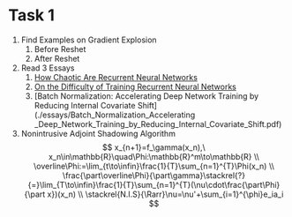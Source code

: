 # Task 1

1. Find Examples on Gradient Explosion
   1. Before Reshet
   2. After Reshet
2. Read 3 Essays
   1. [How Chaotic Are Recurrent Neural Networks](./essays/How_Chaotic_are_Recurrent_Neural_Networks.pdf)
   2. [On the Difficulty of Training Recurrent Neural Networks](./essays/On_The_Dificulty_of_Training_Recurrent_Neural_Networks.pdf)
   3. [Batch Normalization: Accelerating  Deep Network Training by Reducing Internal Covariate Shift](./essays/Batch_Normalization_Accelerating _Deep_Network_Training_by_Reducing_Internal_Covariate_Shift.pdf)
3. Nonintrusive Adjoint Shadowing Algorithm
$$
x_{n+1}=f_\gamma(x_n),\ x_n\in\mathbb{R}\quad\Phi:\mathbb{R}^m\to\mathbb{R}
\\
\overline\Phi:=\lim_{t\to\infin}\frac{1}{T}\sum_{n=1}^{T}\Phi(x_n)
\\
\frac{\part\overline\Phi}{\part\gamma}\stackrel{?}{=}\lim_{T\to\infin}\frac{1}{T}\sum_{n=1}^{T}(\nu\cdot\frac{\part\Phi}{\part x})(x_n)
\\
\stackrel{N.I.S}{\Rarr}\nu=\nu'+\sum_{i=1}^{\phi}e_ia_i
$$